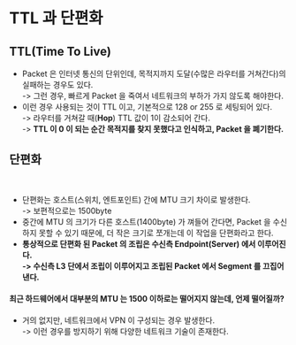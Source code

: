 # TTL 과 단편화

## TTL(Time To Live)

* Packet 은 인터넷 통신의 단위인데, 목적지까지 도달(수많은 라우터를 거쳐간다)의 실패하는 경우도 있다.\
  \-> 그런 경우, 빠르게 Packet 을 죽여서 네트워크의 부하가 가지 않도록 해야한다.
* 이런 경우 사용되는 것이 TTL 이고, 기본적으로 128 or 255 로 세팅되어 있다.\
  \-> 라우터를 거쳐갈 때(**Hop**) TTL 값이 1이 감소되어 간다.\
  \-> **TTL 이 0 이 되는 순간 목적지를 찾지 못했다고 인식하고, Packet 을 폐기한다.**

## 단편화

<figure><img src="../../../../../.gitbook/assets/스크린샷 2024-01-06 10.45.01.png" alt=""><figcaption></figcaption></figure>

* 단편화는 호스트(스위치, 엔트포인트) 간에 MTU 크기 차이로 발생한다.\
  \-> 보편적으로는 1500byte
* 중간에 MTU 의 크기가 다른 호스트(1400byte) 가 껴들어 간다면, Packet 을 수신하지 못할 수 있기 때문에, 더 작은 크기로 쪼개는데 이 작업을 단편화라고 한다.
* **통상적으로 단편화 된 Packet 의 조립은 수신측 Endpoint(Server) 에서 이루어진다.**\
  **-> 수신측 L3 단에서 조립이 이루어지고 조립된 Packet 에서 Segment 를 끄집어낸다.**

#### **최근 하드웨어에서 대부분의 MTU 는 1500 이하로는 떨어지지 않는데, 언제 떨어질까?**

* 거의 없지만, 네트워크에서 VPN 이 구성되는 경우 발생한다.\
  \-> 이런 경우를 방지하기 위해 다양한 네트워크 기술이 존재한다.
